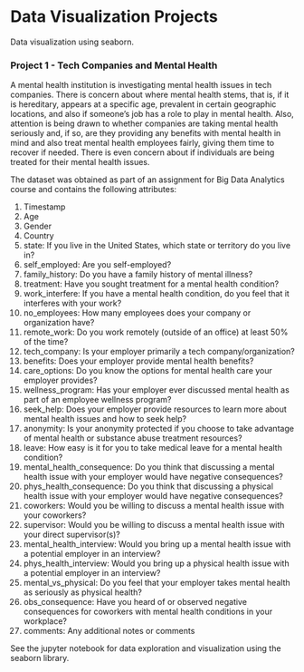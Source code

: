 # Data Visualization Projects
Data visualization using seaborn.

### Project 1 - Tech Companies and Mental Health
A mental health institution is investigating mental health issues in tech companies. There is concern
about where mental health stems, that is, if it is hereditary, appears at a specific age, prevalent in
certain geographic locations, and also if someone’s job has a role to play in mental health. Also,
attention is being drawn to whether companies are taking mental health seriously and, if so, are they
providing any benefits with mental health in mind and also treat mental health employees fairly, giving
them time to recover if needed. There is even concern about if individuals are being treated for their
mental health issues.

The dataset was obtained as part of an assignment for Big Data Analytics course and contains the following attributes:
  1. Timestamp
  2. Age
  3. Gender
  4. Country
  5. state: If you live in the United States, which state or territory do you live in?
  6. self_employed: Are you self-employed?
  7. family_history: Do you have a family history of mental illness?
  8. treatment: Have you sought treatment for a mental health condition?
  9. work_interfere: If you have a mental health condition, do you feel that it interferes with your work?
  10. no_employees: How many employees does your company or organization have?
  11. remote_work: Do you work remotely (outside of an office) at least 50% of the time?
  12. tech_company: Is your employer primarily a tech company/organization?
  13. benefits: Does your employer provide mental health benefits?
  14. care_options: Do you know the options for mental health care your employer provides?
  15. wellness_program: Has your employer ever discussed mental health as part of an employee wellness program?
  16. seek_help: Does your employer provide resources to learn more about mental health issues and how to seek help?
  17. anonymity: Is your anonymity protected if you choose to take advantage of mental health or substance abuse treatment resources?
  18. leave: How easy is it for you to take medical leave for a mental health condition?
  19. mental_health_consequence: Do you think that discussing a mental health issue with your employer would have negative consequences?
  20. phys_health_consequence: Do you think that discussing a physical health issue with your employer would have negative consequences?
  21. coworkers: Would you be willing to discuss a mental health issue with your coworkers?
  22. supervisor: Would you be willing to discuss a mental health issue with your direct supervisor(s)?
  23. mental_health_interview: Would you bring up a mental health issue with a potential employer in an interview?
  24. phys_health_interview: Would you bring up a physical health issue with a potential employer in an interview?
  25. mental_vs_physical: Do you feel that your employer takes mental health as seriously as physical health?
  26. obs_consequence: Have you heard of or observed negative consequences for coworkers with mental health conditions in your workplace?
  27. comments: Any additional notes or comments


See the jupyter notebook for data exploration and visualization using the seaborn library.
